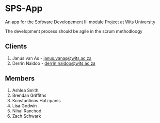 # SPS-App

An app for the Software Developement III module Project at Wits University

The development process should be agile in the scrum methodloogy

## Clients

1. Janus van As - janus.vanas@wits.ac.za
2. Derrin Naidoo - derrin.naidoo@wits.ac.za

## Members

1. Ashlea Smith
3. Brendan Griffiths
4. Konstantinos Hatzipanis
2. Lisa Godwin
6. Nihal Ranchod
5. Zach Schwark
